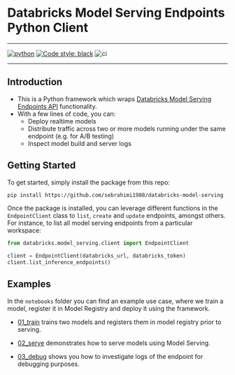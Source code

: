 # Databricks Model Serving Endpoints Python Client

<hr />

[![python](https://img.shields.io/badge/Python-3.10-3776AB.svg?style=flat&logo=python&logoColor=white)](https://www.python.org) [![Code style: black](https://img.shields.io/badge/code%20style-black-000000.svg)](https://github.com/psf/black) ![ci](https://github.com/sebrahimi1988/databricks-srti-demo/actions/workflows/ci.yml/badge.svg?style=for-the-badge)

<hr/>

## Introduction

* This is a Python framework which wraps [Databricks Model Serving Endpoints API](https://www.databricks.com/blog/2023/03/07/announcing-general-availability-databricks-model-serving.html#:~:text=Databricks%20Model%20Serving%20is%20the,reducing%20mistakes%20through%20integrated%20tools) functionality.
* With a few lines of code, you can:
  * Deploy realtime models
  * Distribute traffic across two or more models running under the same endpoint (e.g. for A/B testing)
  * Inspect model build and server logs
  
## Getting Started

To get started, simply install the package from this repo:

```bash
pip install https://github.com/sebrahimi1988/databricks-model-serving
```

Once the package is installed, you can leverage different functions in the `EndpointClient` class to `list`, `create` and `update` endpoints, amongst others. For instance, to list all model serving endpoints from a particular workspace:

```python
from databricks.model_serving.client import EndpointClient

client = EndpointClient(databricks_url, databricks_token)
client.list_inference_endpoints()
```

## Examples

In the `notebooks` folder you can find an example use case, where we train a model, register it in Model Registry and deploy it using the framework.

* [01_train](https://github.com/sebrahimi1988/databricks-model-serving/tree/main/notebooks/01_train.py) trains two models and registers them in model registry prior to serving.

* [02_serve](https://github.com/sebrahimi1988/databricks-model-serving/tree/main/notebooks/02_serve.py) demonstrates how to serve models using Model Serving.

* [03_debug](https://github.com/sebrahimi1988/databricks-model-serving/tree/main/notebooks/03_debug.py) shows you how to investigate logs of the endpoint for debugging purposes.
